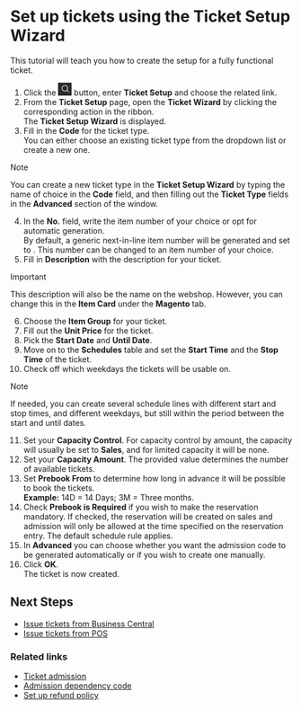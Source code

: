 # Set up tickets using the Ticket Setup Wizard

This tutorial will teach you how to create the setup for a fully functional ticket.

1. Click the ![Lightbulb that opens the Tell Me feature](../../../images/Icons/Lightbulb_icon.png "Tell Me what you want to do") button, enter **Ticket Setup** and choose the related link.
2. From the **Ticket Setup** page, open the **Ticket Wizard** by clicking the corresponding action in the ribbon.    
   The **Ticket Setup Wizard** is displayed.
3. Fill in the **Code** for the ticket type.     
   You can either choose an existing ticket type from the dropdown list or create a new one.   

> [!NOTE]
> You can create a new ticket type in the **Ticket Setup Wizard** by typing the name of choice in the **Code** field, and then filling out the **Ticket Type** fields in the **Advanced** section of the window.

4. In the **No.** field, write the item number of your choice or opt for automatic generation.     
   By default, a generic next-in-line item number will be generated and set to **<GENERATE>**. This number can be changed to an item number of your choice.  
5. Fill in **Description** with the description for your ticket. 

> [!IMPORTANT]
> This description will also be the name on the webshop. However, you can change this in the **Item Card** under the **Magento** tab.

6.	Choose the **Item Group** for your ticket.
7.	Fill out the **Unit Price** for the ticket.
8.	Pick the **Start Date** and **Until Date**.
9.	Move on to the **Schedules** table and set the **Start Time** and the **Stop Time** of the ticket.
10.	Check off which weekdays the tickets will be usable on.

> [!NOTE] 
> If needed, you can create several schedule lines with different start and stop times, and different weekdays, but still within the period between the start and until dates.

11. Set your **Capacity Control**. 
    For capacity control by amount, the capacity will usually be set to **Sales**, and for limited capacity it will be none.
12.	Set your **Capacity Amount**. 
    The provided value determines the number of available tickets.
13.	Set **Prebook From** to determine how long in advance it will be possible to book the tickets.         
    **Example:** 14D = 14 Days; 3M = Three months.
14.	Check **Prebook is Required** if you wish to make the reservation mandatory. If checked, the reservation will be created on sales and admission will only be allowed at the time specified on the reservation entry. The default schedule rule applies.
15. In **Advanced** you can choose whether you want the admission code to be generated automatically or if you wish to create one manually. 
16.	Click **OK**.    
    The ticket is now created.


## Next Steps
 - [Issue tickets from Business Central](../howto/issue_ticket.md)
 - [Issue tickets from POS](../../../../public/404.md)

### Related links
- [Ticket admission](../explanation/admission.md)
- [Admission dependency code](../explanation/AdmissionDependencyCode.md)
- [Set up refund policy](../howto/SetUpRefundPolicy.md)